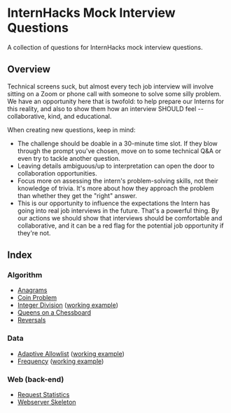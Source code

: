 # InternHacks Mock Interview Questions

A collection of questions for InternHacks mock interview questions.

## Overview

Technical screens suck, but almost every tech job interview will involve sitting on a Zoom or phone call with someone to solve some silly problem. We have an opportunity here that is twofold: to help prepare our Interns for this reality, and also to show them how an interview SHOULD feel -- collaborative, kind, and educational.

When creating new questions, keep in mind:

- The challenge should be doable in a 30-minute time slot. If they blow through the prompt you've chosen, move on to some technical Q&A or even try to tackle another question.
- Leaving details ambiguous/up to interpretation can open the door to collaboration opportunities.
- Focus more on assessing the intern's problem-solving skills, not their knowledge of trivia. It's more about how they approach the problem than whether they get the "right" answer.
- This is our opportunity to influence the expectations the Intern has going into real job interviews in the future. That's a powerful thing. By our actions we should show that interviews should be comfortable and collaborative, and it can be a red flag for the potential job opportunity if they're not.

## Index

### Algorithm

- [Anagrams](algorithm/anagrams.md)
- [Coin Problem](algorithm/coin-problem.md)
- [Integer Division](algorithm/integer-division.md) ([working example](algorithm/integer-division.py))
- [Queens on a Chessboard](algorithm/queens-on-a-chessboard.md)
- [Reversals](algorithm/reversals.md)

### Data

- [Adaptive Allowlist](data/adaptive-allowlist.md) ([working example](data/adaptive-allowlist.py))
- [Frequency](data/frequency.md) ([working example](data/frequency.py))

### Web (back-end)

- [Request Statistics](web-backend/request-statistics.md)
- [Webserver Skeleton](web-backend/webserver-skeleton.md)
